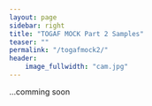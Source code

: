 ```yaml
---
layout: page
sidebar: right
title: "TOGAF MOCK Part 2 Samples"
teaser: ""
permalink: "/togafmock2/"
header:
    image_fullwidth: "cam.jpg"
---
```

...comming soon
